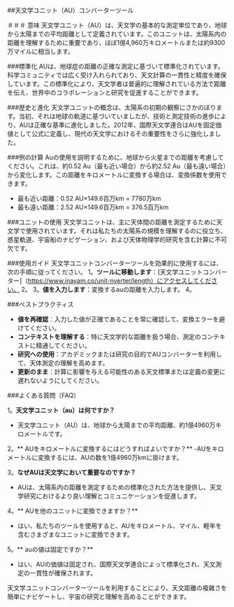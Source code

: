 ##天文学ユニット（AU）コンバーターツール

＃＃＃ 意味
天文学ユニット（AU）は、天文学の基本的な測定単位であり、地球から太陽までの平均距離として定義されています。このユニットは、太陽系内の距離を理解するために重要であり、ほぼ1億4,960万キロメートルまたは約9300万マイルに相当します。

###標準化
AUは、地球症の距離の正確な測定に基づいて標準化されています。科学コミュニティでは広く受け入れられており、天文計算の一貫性と精度を確保しています。この標準化により、天文学者は普遍的に理解されている方法で距離を伝え、世界中のコラボレーションと研究を促進することができます。

###歴史と進化
天文学ユニットの概念は、太陽系の初期の観察にさかのぼります。当初、それは地球の軌道に基づいていましたが、技術と測定技術の進歩により、AUは正確な基準に進化しました。2012年、国際天文学連合はAUを固定価値として公式に定義し、現代の天文学におけるその重要性をさらに強化しました。

###例の計算
Auの使用を説明するために、地球から火星までの距離を考慮してください。これは、約0.52 Au（最も近い場合）から約2.52 Au（最も遠い場合）から変化します。この距離をキロメートルに変換する場合は、変換係数を使用できます。

- 最も近い距離：0.52 AU×149.6百万km = 7780万km
- 最も遠い距離：2.52 AU×149.6百万km = 376.5百万km

###ユニットの使用
天文学ユニットは、主に天体間の距離を測定するために天文学で使用されています。それは私たちの太陽系の規模を理解するのに役立ち、惑星軌道、宇宙船のナビゲーション、および天体物理学的研究を含む計算に不可欠です。

###使用ガイド
天文学ユニットコンバーターツールを効果的に使用するには、次の手順に従ってください。
1。**ツールに移動します**：[天文学ユニットコンバーター]（https://www.inayam.co/unit-nverter/length）にアクセスしてください。
2。
3。**値を入力します**：変換するauの距離を入力します。
4。

###ベストプラクティス
-  **値を再確認**：入力した値が正確であることを常に確認して、変換エラーを避けてください。
-  **コンテキストを理解する**：特に天文学的な距離を扱う場合、測定のコンテキストに精通してください。
-  **研究への使用**：アカデミックまたは研究の目的でAUコンバーターを利用して、天体測定の理解を高めます。
-  **更新のまま**：計算に影響を与える可能性のある天文標準または定義の変更に遅れないようにしてください。

###よくある質問（FAQ）

1。**天文学ユニット（au）は何ですか？**
- 天文学ユニット（AU）は、地球から太陽までの平均距離、約1億4960万キロメートルです。

2。** AUをキロメートルに変換するにはどうすればよいですか？**
-AUをキロメートルに変換するには、AUの数を1億4960万kmに掛けます。

3。**なぜAUは天文学において重要なのですか？**
-  AUは、太陽系内の距離を測定するための標準化された方法を提供し、天文学研究におけるより良い理解とコミュニケーションを促進します。

4。** AUを他のユニットに変換できますか？**
- はい、私たちのツールを使用すると、AUをキロメートル、マイル、軽年を含むさまざまなユニットに変換できます。

5。** auの値は固定ですか？**
- はい、AUの価値は固定され、国際天文学連合によって標準化され、天文測定の一貫性が確保されます。

天文学ユニットコンバーターツールを利用することにより、天文距離の複雑さを簡単にナビゲートし、宇宙の研究と理解を高めることができます。